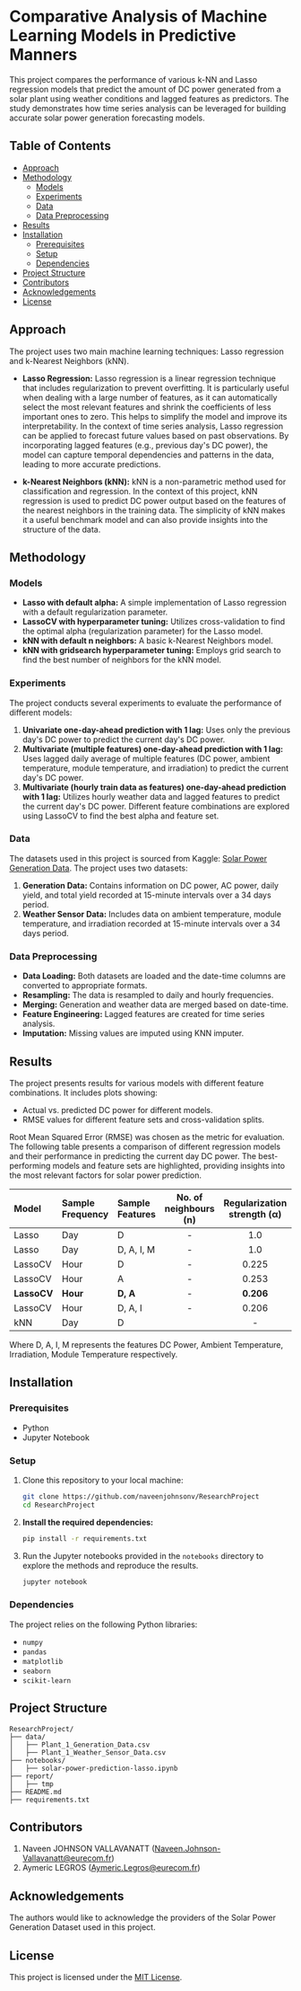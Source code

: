 # Comparative Analysis of Machine Learning Models in Predictive Manners

This project compares the performance of various k-NN and Lasso regression models that predict the amount of DC power generated from a solar plant using weather conditions and lagged features as predictors. The study demonstrates how time series analysis can be leveraged for building accurate solar power generation forecasting models.

## Table of Contents

- [Approach](#approach)
- [Methodology](#methodology)
  - [Models](#models)
  - [Experiments](#experiments)
  - [Data](#data)
  - [Data Preprocessing](#data-preprocessing)
- [Results](#results)
- [Installation](#installation)
  - [Prerequisites](#prerequisites)
  - [Setup](#setup)
  - [Dependencies](#dependencies)
- [Project Structure](#project-structure)
- [Contributors](#contributors)
- [Acknowledgements](#acknowledgements)
- [License](#license)

## Approach

The project uses two main machine learning techniques: Lasso regression and k-Nearest Neighbors (kNN).

- **Lasso Regression:** Lasso regression is a linear regression technique that includes regularization to prevent overfitting. It is particularly useful when dealing with a large number of features, as it can automatically select the most relevant features and shrink the coefficients of less important ones to zero. This helps to simplify the model and improve its interpretability. In the context of time series analysis, Lasso regression can be applied to forecast future values based on past observations. By incorporating lagged features (e.g., previous day's DC power), the model can capture temporal dependencies and patterns in the data, leading to more accurate predictions.

- **k-Nearest Neighbors (kNN):** kNN is a non-parametric method used for classification and regression. In the context of this project, kNN regression is used to predict DC power output based on the features of the nearest neighbors in the training data. The simplicity of kNN makes it a useful benchmark model and can also provide insights into the structure of the data.

## Methodology

### Models

- **Lasso with default alpha:** A simple implementation of Lasso regression with a default regularization parameter.
- **LassoCV with hyperparameter tuning:** Utilizes cross-validation to find the optimal alpha (regularization parameter) for the Lasso model.
- **kNN with default n neighbors:** A basic k-Nearest Neighbors model.
- **kNN with gridsearch hyperparameter tuning:** Employs grid search to find the best number of neighbors for the kNN model.

### Experiments

The project conducts several experiments to evaluate the performance of different models:

1. **Univariate one-day-ahead prediction with 1 lag:** Uses only the previous day's DC power to predict the current day's DC power.
2. **Multivariate (multiple features) one-day-ahead prediction with 1 lag:** Uses lagged daily average of multiple features (DC power, ambient temperature, module temperature, and irradiation) to predict the current day's DC power.
3. **Multivariate (hourly train data as features) one-day-ahead prediction with 1 lag:** Utilizes hourly weather data and lagged features to predict the current day's DC power. Different feature combinations are explored using LassoCV to find the best alpha and feature set.

### Data

The datasets used in this project is sourced from Kaggle: [Solar Power Generation Data](https://www.kaggle.com/datasets/ef9660b4985471a8797501c8970009f36c5b3515213e2676cf40f540f0100e54). The project uses two datasets:

1. **Generation Data:** Contains information on DC power, AC power, daily yield, and total yield recorded at 15-minute intervals over a 34 days period.
2. **Weather Sensor Data:** Includes data on ambient temperature, module temperature, and irradiation recorded at 15-minute intervals over a 34 days period.

### Data Preprocessing

- **Data Loading:** Both datasets are loaded and the date-time columns are converted to appropriate formats.
- **Resampling:** The data is resampled to daily and hourly frequencies.
- **Merging:** Generation and weather data are merged based on date-time.
- **Feature Engineering:** Lagged features are created for time series analysis.
- **Imputation:** Missing values are imputed using KNN imputer.

## Results

The project presents results for various models with different feature combinations. It includes plots showing:

- Actual vs. predicted DC power for different models.
- RMSE values for different feature sets and cross-validation splits.

Root Mean Squared Error (RMSE) was chosen as the metric for evaluation. The following table presents a comparison of different regression models and their performance in predicting the current day DC power. The best-performing models and feature sets are highlighted, providing insights into the most relevant factors for solar power prediction.

| Model  | Sample Frequency | Sample Features | No. of neighbours (n) | Regularization strength (&alpha;) | RMSE |
|:--------|:----------------|:---------------|:---:|:---:|:----:|
| Lasso | Day | D | - | 1.0 | 0.637 |
| Lasso | Day | D, A, I, M | - | 1.0 | 0.637 |
| LassoCV | Hour | D | - | 0.225| 0.542 |
| LassoCV | Hour | A | - | 0.253 | 0.593 |
| **LassoCV** | **Hour** | **D, A** | - | **0.206** | **0.538** |
| LassoCV | Hour | D, A, I | - | 0.206 | 0.538 |
| kNN | Day | D |  | - |  |

Where D, A, I, M represents the features DC Power, Ambient Temperature, Irradiation, Module Temperature respectively. 

## Installation

### Prerequisites

- Python
- Jupyter Notebook

### Setup

1. Clone this repository to your local machine:

    ```bash
    git clone https://github.com/naveenjohnsonv/ResearchProject
    cd ResearchProject
    ```

2. **Install the required dependencies:**

    ```bash
    pip install -r requirements.txt
    ```

3. Run the Jupyter notebooks provided in the `notebooks` directory to explore the methods and reproduce the results.

    ```bash
    jupyter notebook
    ```

### Dependencies

The project relies on the following Python libraries:

- `numpy`
- `pandas`
- `matplotlib`
- `seaborn`
- `scikit-learn`

## Project Structure

```
ResearchProject/
├── data/
│   ├── Plant_1_Generation_Data.csv
│   ├── Plant_1_Weather_Sensor_Data.csv
├── notebooks/
│   ├── solar-power-prediction-lasso.ipynb
├── report/
│   ├── tmp
├── README.md
├── requirements.txt
```

## Contributors

1. Naveen JOHNSON VALLAVANATT (Naveen.Johnson-Vallavanatt@eurecom.fr)
2. Aymeric LEGROS (Aymeric.Legros@eurecom.fr)

## Acknowledgements

The authors would like to acknowledge the providers of the Solar Power Generation Dataset used in this project.

## License

This project is licensed under the [MIT License](LICENSE).
